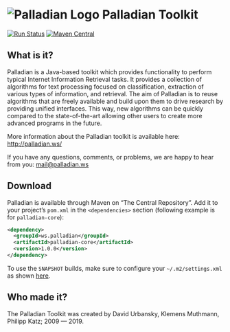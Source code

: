# ![Palladian Logo](https://i.imgur.com/QNPJb18.png) Palladian Toolkit

[![Run Status](https://api.shippable.com/projects/5c18a5a66cc0720700a558f2/badge?branch=master)](https://app.shippable.com/subs/github/palladian/dashboard)
[![Maven Central](https://maven-badges.herokuapp.com/maven-central/ws.palladian/palladian/badge.svg)](http://mvnrepository.com/artifact/ws.palladian/palladian)

What is it?
-----------

Palladian is a Java-based toolkit which provides functionality to perform typical Internet Information Retrieval tasks. It provides a collection of algorithms for text processing focused on classification, extraction of various types of information, and retrieval. The aim of Palladian is to reuse algorithms that are freely available and build upon them to drive research by providing unified interfaces. This way, new algorithms can be quickly compared to the state-of-the-art allowing other users to create more advanced programs in the future.

More information about the Palladian toolkit is available here: <http://palladian.ws/>

If you have any questions, comments, or problems, we are happy to hear from you: <mail@palladian.ws>

Download
--------

Palladian is available through Maven on “The Central Repository”. Add it to your project’s `pom.xml` in the `<dependencies>` section (following example is for `palladian-core`):

```xml
<dependency>
  <groupId>ws.palladian</groupId>
  <artifactId>palladian-core</artifactId>
  <version>1.0.0</version>
</dependency>
```

To use the `SNAPSHOT` builds, make sure to configure your `~/.m2/settings.xml` as shown [here](https://stackoverflow.com/a/7717234).

Who made it?
------------

The Palladian Toolkit was created by David Urbansky, Klemens Muthmann, Philipp Katz; 2009 — 2019.

